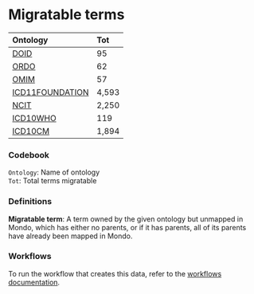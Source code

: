 # Migratable terms
| Ontology                                        | Tot   |
|:------------------------------------------------|:------|
| [DOID](./migrate_doid.md)                       | 95    |
| [ORDO](./migrate_ordo.md)                       | 62    |
| [OMIM](./migrate_omim.md)                       | 57    |
| [ICD11FOUNDATION](./migrate_icd11foundation.md) | 4,593 |
| [NCIT](./migrate_ncit.md)                       | 2,250 |
| [ICD10WHO](./migrate_icd10who.md)               | 119   |
| [ICD10CM](./migrate_icd10cm.md)                 | 1,894 |

### Codebook
`Ontology`: Name of ontology    
`Tot`: Total terms migratable

### Definitions
**Migratable term**: A term owned by the given ontology but unmapped in Mondo, which has either no parents, or if it has 
parents, all of its parents have already been mapped in Mondo.

### Workflows
To run the workflow that creates this data, refer to the [workflows documentation](../developer/workflows.md).